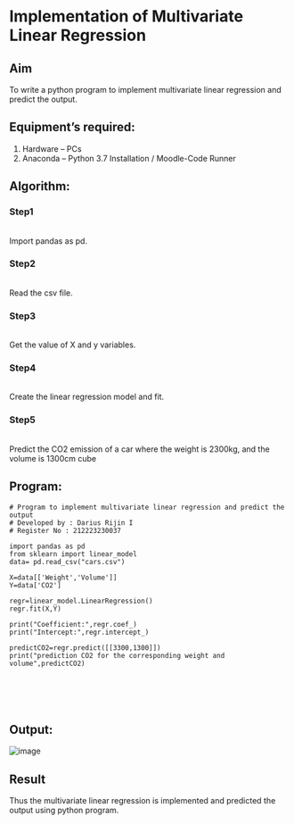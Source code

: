 # Implementation of Multivariate Linear Regression
## Aim
To write a python program to implement multivariate linear regression and predict the output.
## Equipment’s required:
1.	Hardware – PCs
2.	Anaconda – Python 3.7 Installation / Moodle-Code Runner
## Algorithm:
### Step1
<br>Import pandas as pd.

### Step2
<br>Read the csv file.

### Step3
<br>Get the value of X and y variables.

### Step4
<br>Create the linear regression model and fit.

### Step5
<br>Predict the CO2 emission of a car where the weight is 2300kg, and the volume is 1300cm cube

## Program:
```
# Program to implement multivariate linear regression and predict the output
# Developed by : Darius Rijin I
# Register No : 212223230037

import pandas as pd
from sklearn import linear_model
data= pd.read_csv("cars.csv")

X=data[['Weight','Volume']]
Y=data['CO2']

regr=linear_model.LinearRegression()
regr.fit(X,Y)

print("Coefficient:",regr.coef_)
print("Intercept:",regr.intercept_)

predictCO2=regr.predict([[3300,1300]])
print("prediction CO2 for the corresponding weight and volume",predictCO2)






```
## Output:
![image](https://github.com/Vikaash16/Multivariate-Linear-Regression/assets/139218414/4244dca8-4dbe-4922-9df7-a46b856678dc)





## Result
Thus the multivariate linear regression is implemented and predicted the output using python program.
